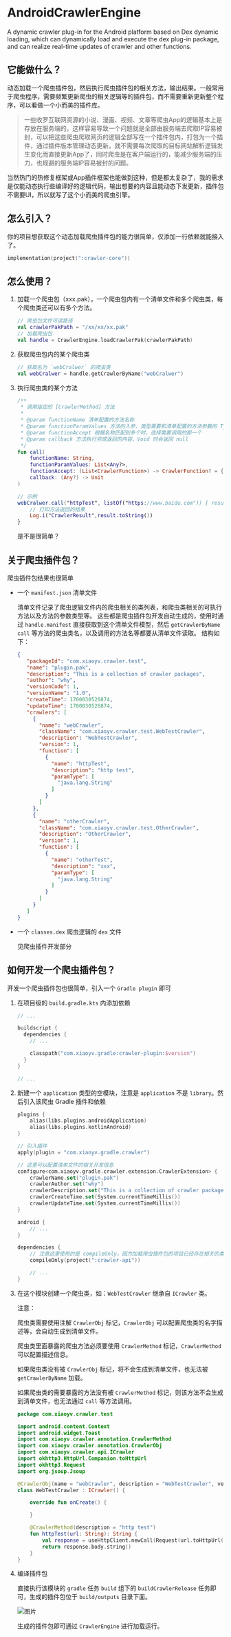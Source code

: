 # AndroidCrawlerEngine

A dynamic crawler plug-in for the Android platform based on Dex dynamic loading, which can dynamically load and execute the dex plug-in package, and can realize real-time updates of crawler and other functions.

## 它能做什么？

动态加载一个爬虫插件包，然后执行爬虫插件包的相关方法，输出结果。一般常用于爬虫程序，需要频繁更新爬虫的相关逻辑等的插件包，而不需要重新更新整个程序，可以看做一个小而美的插件库。

> 一些收罗互联网资源的小说、漫画、视频、文章等爬虫App的逻辑基本上是存放在服务端的，这样容易导致一个问题就是全部由服务端去爬取IP容易被封，可以把这些爬虫爬取网页的逻辑全部写在一个插件包内，打包为一个插件，通过插件版本管理动态更新，就不需要每次爬取的目标网站解析逻辑发生变化而直接更新App了，同时爬虫是在客户端运行的，能减少服务端的压力，也规避的服务端IP容易被封的问题。

当然热门的热修复框架或App插件框架也能做到这种，但是都太复杂了，我的需求是仅能动态执行些编译好的逻辑代码，输出想要的内容且能动态下发更新，插件包不需要UI，所以就写了这个小而美的爬虫引擎。

## 怎么引入？

你的项目想获取这个动态加载爬虫插件包的能力很简单，仅添加一行依赖就能接入了。

```kotlin
implementation(project(":crawler-core"))
```

## 怎么使用？
1. 加载一个爬虫包（xxx.pak），一个爬虫包内有一个清单文件和多个爬虫类，每个爬虫类还可以有多个方法。
   
   ```kotlin
   // 爬虫包文件可读路径
   val crawlerPakPath = "/xx/xx/xx.pak"
   // 加载爬虫包
   val handle = CrawlerEngine.loadCrawlerPak(crawlerPakPath)
   ```
3. 获取爬虫包内的某个爬虫类
   
   ```kotlin
   // 获取名为 `webCralwer` 的爬虫类
   val webCralwer = handle.getCrawlerByName("webCralwer")
   ```
5. 执行爬虫类的某个方法
   
   ```kotlin
   /**
    * 调用指定的 [CrawlerMethod] 方法
    *
    * @param functionName 清单配置的方法名称
    * @param functionParamValues 方法的入参，类型需要和清单配置的方法参数的 Types 匹配，否则无法调用
    * @param functionAccept 根据名称匹配到多个时，选择需要调用的那一个
    * @param callback 方法执行完成返回的内容，Void 时会返回 null
    */
   fun call(
       functionName: String,
       functionParamValues: List<Any?>,
       functionAccept: (List<CrawlerFunction>) -> CrawlerFunction? = { it.firstOrNull() },
       callback: (Any?) -> Unit
   )

   // 示例
   webCralwer.call("httpTest", listOf("https://www.baidu.com")) { result ->
       // 打印方法返回的结果
       Log.i("CrawlerResult",result.toString())
   }
   ```
   是不是很简单？

## 关于爬虫插件包？

爬虫插件包结果也很简单

- 一个 `manifest.json` 清单文件

  清单文件记录了爬虫逻辑文件内的爬虫相关的类列表，和爬虫类相关的可执行方法以及方法的参数类型等。
  这些都是爬虫插件包开发自动生成的，使用时通过 `handle.manifest` 直接获取到这个清单文件模型，然后 `getCrawlerByName` `call` 等方法的爬虫类名，以及调用的方法名等都要从清单文件读取。
  结构如下：
  
  ```json
  {
     "packageId": "com.xiaoyv.crawler.test",
     "name": "plugin.pak",
     "description": "This is a collection of crawler packages",
     "author": "why",
     "versionCode": 1,
     "versionName": "1.0",
     "createTime": 1700030526874,
     "updateTime": 1700030526874,
     "crawlers": [
       {
         "name": "webCrawler",
         "className": "com.xiaoyv.crawler.test.WebTestCrawler",
         "description": "WebTestCrawler",
         "version": 1,
         "function": [
           {
             "name": "httpTest",
             "description": "http test",
             "paramType": [
               "java.lang.String"
             ]
           }
         ]
       },
       {
         "name": "otherCrawler",
         "className": "com.xiaoyv.crawler.test.OtherCrawler",
         "description": "OtherCrawler",
         "version": 1,
         "function": [
           {
             "name": "otherTest",
             "description": "xxx",
             "paramType": [
               "java.lang.String"
             ]
           }
         ]
       }
     ]
  }
  ```
  
- 一个 `classes.dex` 爬虫逻辑的 `dex` 文件

  见爬虫插件开发部分

## 如何开发一个爬虫插件包？
开发一个爬虫插件包也很简单，引入一个 `Gradle plugin` 即可

1. 在项目级的 `build.gradle.kts` 内添加依赖
   
   ```kotlin
   // ...
   
   buildscript {
     dependencies {
       // ...
   
       classpath("com.xiaoyv.gradle:crawler-plugin:$version")
     }
   }
   
   // ...
   ```
2. 新建一个 `application` 类型的空模块，注意是 `application` 不是 `library`。然后引入该爬虫 Gradle 插件和依赖
   
   ```kotlin
   plugins {
       alias(libs.plugins.androidApplication)
       alias(libs.plugins.kotlinAndroid)
   }

   // 引入插件
   apply(plugin = "com.xiaoyv.gradle.crawler")

   // 这里可以配置清单文件的相关开发信息
   configure<com.xiaoyv.gradle.crawler.extension.CrawlerExtension> {
       crawlerName.set("plugin.pak")
       crawlerAuthor.set("why")
       crawlerDescription.set("This is a collection of crawler packages")
       crawlerCreateTime.set(System.currentTimeMillis())
       crawlerUpdateTime.set(System.currentTimeMillis())
   }

   android {
       // ...
   }

   dependencies {
       // 注意这里使用的是 compileOnly，因为加载爬虫插件包的项目已经存在相关的类了，不需要插件包引入。
       compileOnly(project(":crawler-api"))

       // ...
   }
   ```

3. 在这个模块创建一个爬虫类，如：`WebTestCrawler` 继承自 `ICrawler` 类。

   注意：

   爬虫类需要使用注解 `CrawlerObj` 标记，`CrawlerObj` 可以配置爬虫类的名字描述等，会自动生成到清单文件。

   爬虫类里面暴露的爬虫方法必须要使用 `CrawlerMethod` 标记，`CrawlerMethod` 可以配置描述信息。

   如果爬虫类没有被 `CrawlerObj` 标记，将不会生成到清单文件，也无法被 `getCrawlerByName` 加载。

   如果爬虫类的需要暴露的方法没有被 `CrawlerMethod` 标记，则该方法不会生成到清单文件，也无法通过 `call` 等方法调用。

   ```kotlin
   package com.xiaoyv.crawler.test
   
   import android.content.Context
   import android.widget.Toast
   import com.xiaoyv.crawler.annotation.CrawlerMethod
   import com.xiaoyv.crawler.annotation.CrawlerObj
   import com.xiaoyv.crawler.api.ICrawler
   import okhttp3.HttpUrl.Companion.toHttpUrl
   import okhttp3.Request
   import org.jsoup.Jsoup
   
   @CrawlerObj(name = "webCrawler", description = "WebTestCrawler", version = 1)
   class WebTestCrawler : ICrawler() {
   
       override fun onCreate() {
   
       }
   
       @CrawlerMethod(description = "http test")
       fun httpTest(url: String): String {
           val response = useHttpClient.newCall(Request(url.toHttpUrl())).execute()
           return response.body.string()
       }
   }
   ```
4. 编译插件包

   直接执行该模块的 `gradle` 任务 `build` 组下的 `buildCrawlerRelease` 任务即可，生成的插件包位于 `build/outputs` 目录下面。
   
   ![图片](https://github.com/xiaoyvyv/AndroidCrawlerEngine/assets/29088158/eda7a0aa-525e-4edb-a335-f1d869ca4097)
   
   生成的插件包即可通过 `CrawlerEngine` 进行加载运行。
